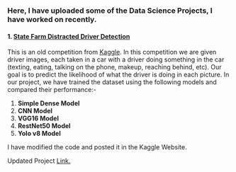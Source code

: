 ### Here, I have uploaded some of the Data Science Projects, I have worked on recently.


#### 1. [State Farm Distracted Driver Detection](https://github.com/djmk/Data-Science-Machine-Learning-Projects/tree/main/State%20Farm%20Distracted%20Driver%20Detection)  
This is an old competition from [Kaggle](https://www.kaggle.com/c/state-farm-distracted-driver-detection/data).
In this competition we are given driver images, each taken in a car with a driver doing something in the car (texting, eating, talking on the phone, makeup, reaching behind, etc). Our goal is to predict the likelihood of what the driver is doing in each picture. 
In our project, we have trained the dataset using the following models and compared their performance:-
1. **Simple Dense Model**
2. **CNN Model**
3. **VGG16 Model**
4. **RestNet50 Model**
5. **Yolo v8 Model**

I have modified the code and posted it in the Kaggle Website.

Updated Project [Link.](https://www.kaggle.com/code/ichigoku/distraction-detection-using-vgg16-resnet50-yolo) 
